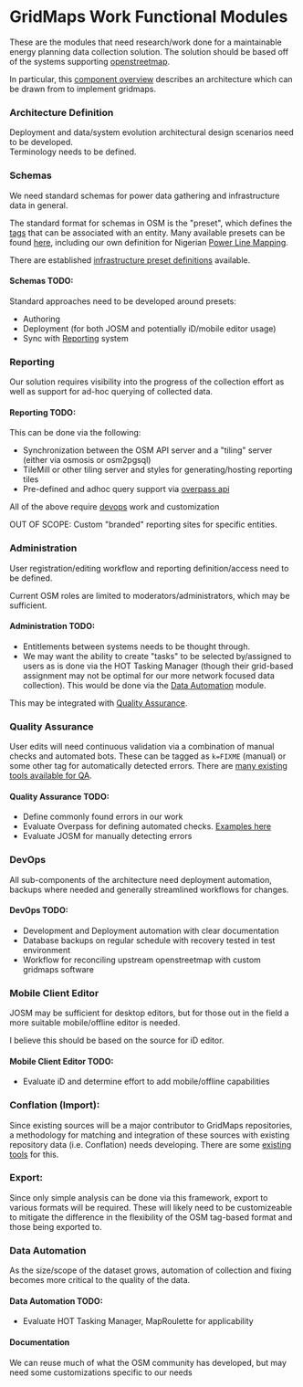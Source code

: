 # GridMaps Work Functional Modules

These are the modules that need research/work done for a maintainable energy planning data collection solution.
The solution should be based off of the systems supporting [openstreetmap](http://wiki.openstreetmap.org).  

In particular, this [component overview](http://wiki.openstreetmap.org/wiki/Component_overview) describes an architecture which can be drawn from to implement gridmaps.  

### Architecture Definition

Deployment and data/system evolution architectural design scenarios need to be developed.  
Terminology needs to be defined.  

### Schemas

We need standard schemas for power data gathering and infrastructure data in general.  

The standard format for schemas in OSM is the "preset", which defines the [tags](http://wiki.openstreetmap.org/wiki/Tags) that can be associated with an entity.  Many available presets can be found [here](https://josm.openstreetmap.de/wiki/Presets), including our own definition for Nigerian [Power Line Mapping](https://josm.openstreetmap.de/wiki/Presets/Power_Mapping_Utility_Simple).  

There are established [infrastructure preset definitions](http://wiki.openstreetmap.org/wiki/Humanitarian_OSM_Tags/HDM_preset#Utilities) available.  

#### Schemas TODO:
Standard approaches need to be developed around presets:
- Authoring 
- Deployment (for both JOSM and potentially iD/mobile editor usage)
- Sync with [Reporting](#reporting) system


### Reporting

Our solution requires visibility into the progress of the collection effort as well as support for ad-hoc querying of collected data.  

#### Reporting TODO:
This can be done via the following:
- Synchronization between the OSM API server and a "tiling" server (either via osmosis or osm2pgsql)
- TileMill or other tiling server and styles for generating/hosting reporting tiles
- Pre-defined and adhoc query support via [overpass api](http://wiki.openstreetmap.org/wiki/Overpass_API)

All of the above require [devops](#devops) work and customization

OUT OF SCOPE:  Custom "branded" reporting sites for specific entities.  

### Administration

User registration/editing workflow and reporting definition/access need to be defined. 

Current OSM roles are limited to moderators/administrators, which may be sufficient.  

#### Administration TODO:  
- Entitlements between systems needs to be thought through.  
- We may want the ability to create "tasks" to be selected by/assigned to users as is done via the HOT Tasking Manager (though their grid-based assignment may not be optimal for our more network focused data collection).  This would be done via the [Data Automation](#data-automation) module. 

This may be integrated with [Quality Assurance](#quality-assurance).  

### Quality Assurance

User edits will need continuous validation via a combination of manual checks and automated bots.  These can be tagged as ```k=FIXME``` (manual) or some other tag for automatically detected errors.  There are [many existing tools available for QA](http://wiki.openstreetmap.org/wiki/Quality_assurance).

#### Quality Assurance TODO: 
- Define commonly found errors in our work
- Evaluate Overpass for defining automated checks.  [Examples here](http://wiki.openstreetmap.org/wiki/Overpass_turbo/Examples)
- Evaluate JOSM for manually detecting errors

### DevOps

All sub-components of the architecture need deployment automation, backups where needed and generally streamlined workflows for changes.  

#### DevOps TODO:  
- Development and Deployment automation with clear documentation
- Database backups on regular schedule with recovery tested in test environment
- Workflow for reconciling upstream openstreetmap with custom gridmaps software

### Mobile Client Editor

JOSM may be sufficient for desktop editors, but for those out in the field a more suitable mobile/offline editor is needed.  

I believe this should be based on the source for iD editor. 

#### Mobile Client Editor TODO:
- Evaluate iD and determine effort to add mobile/offline capabilities

### Conflation (Import):

Since existing sources will be a major contributor to GridMaps repositories, a methodology for matching and integration of these sources with existing repository data (i.e. Conflation) needs developing.  There are some [existing tools](http://wiki.openstreetmap.org/wiki/Conflation) for this.  


### Export:

Since only simple analysis can be done via this framework, export to various formats will be required.  These will likely need to be customizeable to mitigate the difference in the flexibility of the OSM tag-based format and those being exported to.  

### Data Automation

As the size/scope of the dataset grows, automation of collection and fixing becomes more critical to the quality of the data.  

#### Data Automation TODO:
- Evaluate HOT Tasking Manager, MapRoulette for applicability

#### Documentation

We can reuse much of what the OSM community has developed, but may need some customizations specific to our needs

